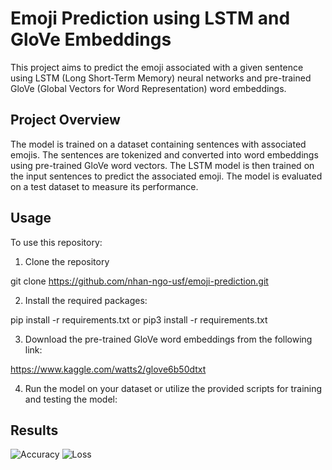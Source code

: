 # Emoji Prediction using LSTM and GloVe Embeddings

This project aims to predict the emoji associated with a given sentence using LSTM (Long Short-Term Memory) neural networks and pre-trained GloVe (Global Vectors for Word Representation) word embeddings.

## Project Overview

The model is trained on a dataset containing sentences with associated emojis. The sentences are tokenized and converted into word embeddings using pre-trained GloVe word vectors. The LSTM model is then trained on the input sentences to predict the associated emoji. The model is evaluated on a test dataset to measure its performance.

## Usage

To use this repository:

1. Clone the repository

git clone https://github.com/nhan-ngo-usf/emoji-prediction.git

2. Install the required packages:

pip install -r requirements.txt or pip3 install -r requirements.txt

3. Download the pre-trained GloVe word embeddings from the following link:

https://www.kaggle.com/watts2/glove6b50dtxt

4. Run the model on your dataset or utilize the provided scripts for training and testing the model:

## Results
![Accuracy](https://github.com/nhan-ngo-usf/emoji-prediction/assets/65501976/68905446-f94e-4cbb-906d-36f713d2daa3)
![Loss](https://github.com/nhan-ngo-usf/emoji-prediction/assets/65501976/1fe7ebe9-43b3-469d-a712-0058a2fa3321)
